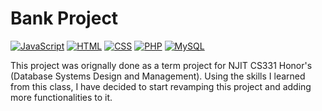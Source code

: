 # Bank Project
[![JavaScript](https://img.shields.io/badge/JavaScript-Frontend%20Development-yellow)](https://www.javascript.com)
[![HTML](https://img.shields.io/badge/HTML-Markup%20Language-orange)](https://www.w3.org/html/)
[![CSS](https://img.shields.io/badge/CSS-Stylesheet%20Language-blueviolet)](https://www.w3.org/Style/CSS/Overview.en.html)
[![PHP](https://img.shields.io/badge/PHP-Scripting%20-purple)](https://www.php.net/)
[![MySQL](https://img.shields.io/badge/MySQL-Database%20Management-blue)](https://www.mysql.com/)


This project was orignally done as a term project for NJIT CS331 Honor's (Database Systems Design and Management). Using the skills I learned from this class, I have decided to start revamping this project and adding more functionalities to it.
